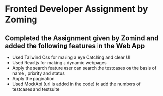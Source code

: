 # Fronted Developer Assignment by Zoming

## Completed the Assignment given by Zomind and added the following features in the Web App
+ Used Tailwind Css for making a eye Catching and clear UI
+ Used Reactjs for making a dynamic webpages
+ Apply the search feature user can search the testcases on the basis of name , priority and status
+ Apply the pagination
+ Used MockApi (url is added in the code) to add the numbers of testcases and testsuite
